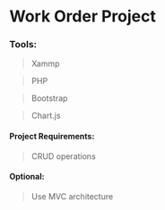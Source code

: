 # Work Order Project
### Tools:
> Xammp

> PHP

> Bootstrap

> Chart.js

#### Project Requirements:
> CRUD operations


#### Optional:
> Use MVC architecture
> 
